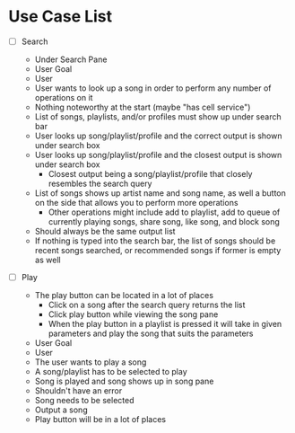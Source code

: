 # Use Case List

- [ ] Search
  - Under Search Pane
  - User Goal
  - User
  - User wants to look up a song in order to perform any number of operations on it
  - Nothing noteworthy at the start (maybe "has cell service")
  - List of songs, playlists, and/or profiles must show up under search bar 
  - User looks up song/playlist/profile and the correct output is shown under search box
  - User looks up song/playlist/profile and the closest output is shown under search box
    - Closest output being a song/playlist/profile that closely resembles the search query
  - List of songs shows up artist name and song name, as well a button on the side that allows you to perform more operations
    - Other operations might include add to playlist, add to queue of currently playing songs, share song, like song, and block song
  - Should always be the same output list
  - If nothing is typed into the search bar, the list of songs should be recent songs searched, or recommended songs if former is empty as well

- [ ] Play
  - The play button can be located in a lot of places
    - Click on a song after the search query returns the list 
    - Click play button while viewing the song pane
    - When the play button in a playlist is pressed it will take in given parameters and play the song that suits the parameters
  - User Goal
  - User
  - The user wants to play a song
  - A song/playlist has to be selected to play
  - Song is played and song shows up in song pane
  - Shouldn't have an error
  - Song needs to be selected
  - Output a song
  - Play button will be in a lot of places
